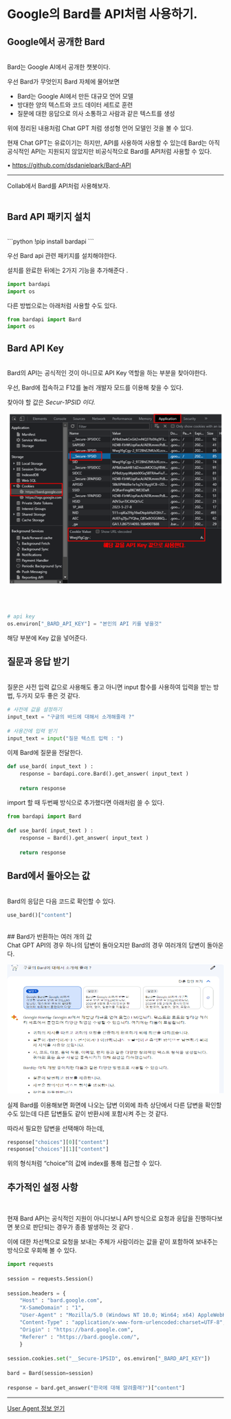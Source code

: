 # Google의 Bard를 API처럼 사용하기.

## Google에서 공개한 Bard   
<br>
Bard는 Google AI에서 공개한 챗봇이다. 

우선 Bard가 무엇인지 Bard 자체에 물어보면

- Bard는 Google AI에서 만든 대규모 언어 모델
- 방대한 양의 텍스트와 코드 데이터 세트로 훈련
- 질문에 대한 응답으로 의사 소통하고 사람과 같은 텍스트를 생성

위에 정리된 내용처럼 Chat GPT 처럼 생성형 언어 모델인 것을 볼 수 있다.

현재 Chat GPT는 유료이기는 하지만, API를 사용하여 사용할 수 있는데 Bard는 아직 공식적인 API는 지원되지 않았지만 비공식적으로 Bard를 API처럼 사용할 수 있다.

• https://github.com/dsdanielpark/Bard-API

 

---

Collab에서 Bard를 API처럼 사용해보자.
<br>
<br>
## Bard API 패키지 설치
<br>
```python
!pip install bardapi
```

우선 Bard api 관련 패키지를 설치해야한다.

설치를 완료한 뒤에는 2가지 기능을 추가해준다 .

```python
import bardapi
import os
```

다른 방법으로는 아래처럼 사용할 수도 있다.

```python
from bardapi import Bard
import os
```

## Bard API Key
<br>
Bard의 API는 공식적인 것이 아니므로 API Key 역할을 하는 부분을 찾아야한다. 

우선, Bard에 접속하고 F12를 눌러 개발자 모드를 이용해 찾을 수 있다.

찾아야 할 값은 *Secur-1PSID 이다.*

<img
    src = "img_file/apikey_img.png"
    width = "600"
    height = "400">

<br>
<br>

```python
# api key
os.environ["_BARD_API_KEY"] = "본인의 API 키를 넣을것"
```

해당 부분에 Key 값을 넣어준다.

## 질문과 응답 받기
<br>
질문은 사전 입력 값으로 사용해도 좋고 아니면 input 함수를 사용하여 입력을 받는 방법, 두가지 모두 좋은 것 같다.

```python
# 사전에 값을 설정하기
input_text = "구글의 바드에 대해서 소개해줄래 ?"

# 사용간에 입력 받기
input_text = input("질문 텍스트 입력 : ")
```

이제 Bard에 질문을 전달한다.

```python
def use_bard( input_text ) :
	response = bardapi.core.Bard().get_answer( input_text )
	
	return response
```

import 할 때 두번째 방식으로 추가했다면 아래처럼 쓸 수 있다.

```python
from bardapi import Bard

def use_bard( input_text ) :
	response = Bard().get_answer( input_text )
	
	return response
```

## Bard에서 돌아오는 값
<br>
Bard의 응답은 다음 코드로 확인할 수 있다.

```python
use_bard()["content"]
```
<br>
## Bard가 반환하는 여러 개의 값 
<br>
Chat GPT API의 경우 하나의 답변이 돌아오지만 Bard의 경우 여러개의 답변이 돌아온다. 

<img
    src = "img_file/bard_result.png"
    width = "600"
    height = "300">

실제 Bard를 이용해보면 화면에 나오는 답변 이외에 좌측 상단에서 다른 답변을 확인할 수도 있는데 다른 답변들도 같이 반환시에 포함시켜 주는 것 같다.

따라서 필요한 답변을 선택해야 하는데,

```python
response["choices"][0]["content"]
response["choices"][1]["content"]
```

위의 형식처럼 “choice”의 값에 index를 통해 접근할 수 있다. 

## 추가적인 설정 사항
<br>

현재 Bard API는 공식적인 지원이 아니다보니 API 방식으로 요청과 응답을 진행하다보면 봇으로 판단되는 경우가 종종 발생하는 것 같다 .

이에 대한 차선책으로 요청을 보내는 주체가 사람이라는 값을 같이 포함하여 보내주는 방식으로 우회해 볼 수 있다. 

```python
import requests

session = requests.Session()

session.headers = {
    "Host" : "bard.google.com",
    "X-SameDomain" : "1", 
    "User-Agent" : "Mozilla/5.0 (Windows NT 10.0; Win64; x64) AppleWebKit/537.36 (KHTML, like Gecko) Chrome/113.0.0.0 Safari/537.36",
    "Content-Type" : "application/x-www-form-urlencoded:charset=UTF-8",
    "Origin" : "https://bard.google.com", 
    "Referer" : "https://bard.google.com/",
    }

session.cookies.set("__Secure-1PSID", os.environ["_BARD_API_KEY"])

bard = Bard(session=session)

response = bard.get_answer("한국에 대해 알려줄래?")["content"]
```
---

[User Agent 정보 얻기](https://www.useragentstring.com/)
